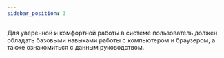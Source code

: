 ```yaml
---
sidebar_position: 3
---
```


Для уверенной и комфортной работы в системе пользователь должен обладать базовыми навыками работы с компьютером и браузером, а также ознакомиться с данным руководством.
